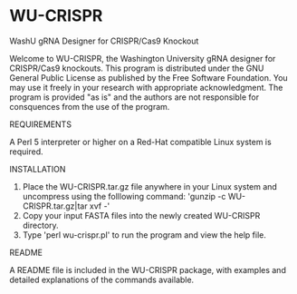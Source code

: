 # WU-CRISPR
WashU gRNA Designer for CRISPR/Cas9 Knockout

Welcome to WU-CRISPR, the Washington University gRNA designer for CRISPR/Cas9 knockouts. This program is distributed under the GNU General Public License as published by the Free Software Foundation. You may use it freely in your research with appropriate acknowledgment. The program is provided "as is" and the authors are not responsible for consquences from the use of the program.

REQUIREMENTS

A Perl 5 interpreter or higher on a Red-Hat compatible Linux system is required.

INSTALLATION

1. Place the WU-CRISPR.tar.gz file anywhere in your Linux system and uncompress using the folllowing command:
  'gunzip -c WU-CRISPR.tar.gz|tar xvf -'
2. Copy your input FASTA files into the newly created WU-CRISPR directory.
3. Type 'perl wu-crispr.pl' to run the program and view the help file.

README

A README file is included in the WU-CRISPR package, with examples and detailed explanations of the commands available.
